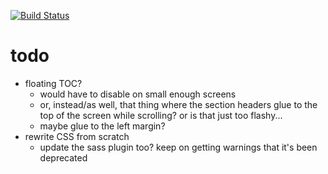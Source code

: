 [![Build Status](https://travis-ci.org/thosgood/thosgood.github.io.svg?branch=release)](https://travis-ci.org/thosgood/thosgood.github.io)

# todo
- floating TOC?
    + would have to disable on small enough screens
    + or, instead/as well, that thing where the section headers glue to the top of the screen while scrolling? or is that just too flashy...
    + maybe glue to the left margin?
- rewrite CSS from scratch
    + update the sass plugin too? keep on getting warnings that it's been deprecated
